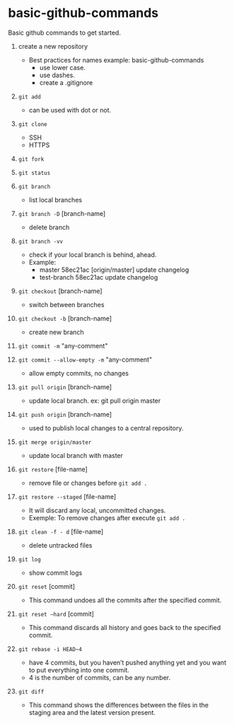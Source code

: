 # basic-github-commands
Basic github commands to get started.

1. create a new repository
    - Best practices for names example: ​​basic-github-commands
        * use lower case.
        * use dashes.
        * create a .gitignore

2. `git add`
    * can be used with dot or not.            

2. `git clone`
    * SSH
    * HTTPS

3. `git fork`

4. `git status`  

5. `git branch`
    * list local branches

6. `git branch -D` [branch-name]
    * delete branch

7. `git branch -vv`
    * check if your local branch is behind, ahead. 
    * Example:   
        - master       58ec21ac [origin/master] update changelog
        - test-branch  58ec21ac update changelog

8. `git checkout` [branch-name]
    * switch between branches

9. `git checkout -b` [branch-name]
    * create new branch 

10. `git commit -m` "any-comment"

11. `git commit --allow-empty -m` "any-comment"
    * allow empty commits, no changes

12. `git pull origin` [branch-name]
    * update local branch. ex: git pull origin master

13. `git push origin` [branch-name]
    * used to publish local changes to a central repository.

14. `git merge origin/master`
    * update local branch with master   

15. `git restore` [file-name]
    * remove file or changes before `git add .`  

16. `git restore --staged` [file-name]
    * It will discard any local, uncommitted changes. 
    * Exemple: To remove changes after execute `git add .`  

17. `git clean -f - d` [file-name]     
    * delete untracked files

18. `git log`
    * show commit logs 

19. `git reset` [commit]
    * This command undoes all the commits after the specified commit.

20. `git reset –hard` [commit]    
    * This command discards all history and goes back to the specified commit.

21. `git rebase -i HEAD~4` 
    * have 4 commits, but you haven’t pushed anything yet and you want to put everything into one commit.
    * 4 is the number of commits, can be any number.

22. `git diff` 
    * This command shows the differences between the files in the staging area and the latest version present.